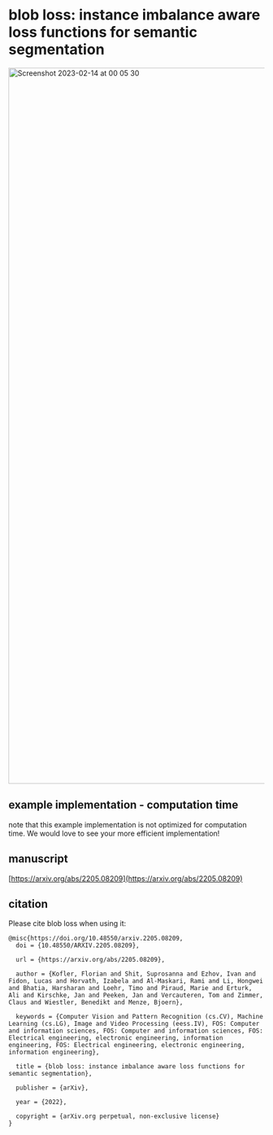 # blob loss: instance imbalance aware loss functions for semantic segmentation
<img width="1408" alt="Screenshot 2023-02-14 at 00 05 30" src="https://user-images.githubusercontent.com/7048826/218594471-04e4e64a-647c-47f4-9927-0f4936c61987.png">


## example implementation - computation time
note that this example implementation is not optimized for computation time.
We would love to see your more efficient implementation!

## manuscript
[https://arxiv.org/abs/2205.08209](https://arxiv.org/abs/2205.08209)

## citation
Please cite blob loss when using it:

```
@misc{https://doi.org/10.48550/arxiv.2205.08209,
  doi = {10.48550/ARXIV.2205.08209},
  
  url = {https://arxiv.org/abs/2205.08209},
  
  author = {Kofler, Florian and Shit, Suprosanna and Ezhov, Ivan and Fidon, Lucas and Horvath, Izabela and Al-Maskari, Rami and Li, Hongwei and Bhatia, Harsharan and Loehr, Timo and Piraud, Marie and Erturk, Ali and Kirschke, Jan and Peeken, Jan and Vercauteren, Tom and Zimmer, Claus and Wiestler, Benedikt and Menze, Bjoern},
  
  keywords = {Computer Vision and Pattern Recognition (cs.CV), Machine Learning (cs.LG), Image and Video Processing (eess.IV), FOS: Computer and information sciences, FOS: Computer and information sciences, FOS: Electrical engineering, electronic engineering, information engineering, FOS: Electrical engineering, electronic engineering, information engineering},
  
  title = {blob loss: instance imbalance aware loss functions for semantic segmentation},
  
  publisher = {arXiv},
  
  year = {2022},
  
  copyright = {arXiv.org perpetual, non-exclusive license}
}
```
